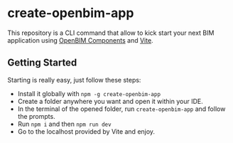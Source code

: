 # create-openbim-app
This repository is a CLI command that allow to kick start your next BIM application using [OpenBIM Components](https://github.com/IFCjs/components) and [Vite](https://vitejs.dev/).

## Getting Started
Starting is really easy, just follow these steps:

* Install it globally with `npm -g create-openbim-app`
* Create a folder anywhere you want and open it within your IDE.
* In the terminal of the opened folder, run `create-openbim-app` and follow the prompts.
* Run `npm i` and then `npm run dev`
* Go to the localhost provided by Vite and enjoy.
